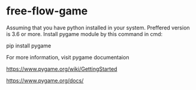 # free-flow-game

Assuming that you have python installed in your system.
Preffered version is 3.6 or more.
Install pygame module by this command in cmd:


pip install pygame

For more information, visit pygame documentaion 



https://www.pygame.org/wiki/GettingStarted



https://www.pygame.org/docs/
